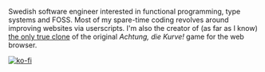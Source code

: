 Swedish software engineer interested in functional programming, type systems and FOSS. Most of my spare-time coding revolves around improving websites via userscripts. I'm also the creator of (as far as I know) [the only true clone](/SimonAlling/kurve) of the original _Achtung, die Kurve!_ game for the web browser.

[![ko-fi](https://ko-fi.com/img/githubbutton_sm.svg)](https://ko-fi.com/alling)
